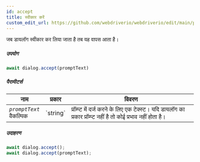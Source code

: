 ```yaml
---
id: accept
title: स्वीकार करें
custom_edit_url: https://github.com/webdriverio/webdriverio/edit/main/packages/webdriverio/src/commands/dialog/accept.ts
---
```


जब डायलॉग स्वीकार कर लिया जाता है तब यह वापस आता है।

##### उपयोग

```js
await dialog.accept(promptText)
```

##### पैरामीटर्स

<table>
  <thead>
    <tr>
      <th>नाम</th><th>प्रकार</th><th>विवरण</th>
    </tr>
  </thead>
  <tbody>
    <tr>
      <td><code><var>promptText</var></code><br /><span className="label labelWarning">वैकल्पिक</span></td>
      <td>`string`</td>
      <td>प्रॉम्प्ट में दर्ज करने के लिए एक टेक्स्ट। यदि डायलॉग का प्रकार प्रॉम्प्ट नहीं है तो कोई प्रभाव नहीं होता है।</td>
    </tr>
  </tbody>
</table>

##### उदाहरण

```js title="dialogAccept.js"
await dialog.accept();
await dialog.accept(promptText);
```